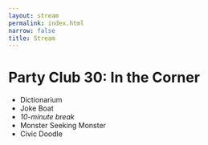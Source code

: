 ```yaml
---
layout: stream
permalink: index.html
narrow: false
title: Stream
---
```

<!-- stream id, date, and time are in _config.yml -->

# Party Club 30: In the Corner
* Dictionarium
* Joke Boat
* *10-minute break*
* Monster Seeking Monster
* Civic Doodle
